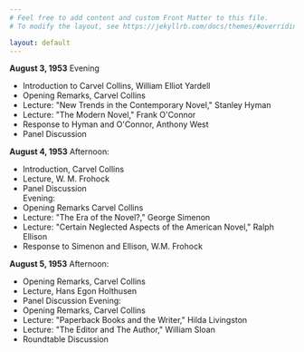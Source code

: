 ```yaml
---
# Feel free to add content and custom Front Matter to this file.
# To modify the layout, see https://jekyllrb.com/docs/themes/#overriding-theme-defaults

layout: default
---
```

**August 3, 1953**
Evening
- Introduction to Carvel Collins, William Elliot Yardell
- Opening Remarks, Carvel Collins
- Lecture: "New Trends in the Contemporary Novel," Stanley Hyman
- Lecture: "The Modern Novel," Frank O'Connor
- Response to Hyman and O'Connor, Anthony West
- Panel Discussion

**August 4, 1953**
Afternoon:
- Introduction, Carvel Collins
- Lecture, W. M. Frohock 
- Panel Discussion	
Evening:
- Opening Remarks	Carvel Collins
- Lecture: "The Era of the Novel?," George Simenon
- Lecture: "Certain Neglected Aspects of the American Novel," Ralph Ellison
- Response to Simenon and Ellison, W.M. Frohock

**August 5, 1953**
Afternoon: 
- Opening Remarks, Carvel Collins
- Lecture, Hans Egon Holthusen
- Panel Discussion
Evening: 
- Opening Remarks, Carvel Collins	
- Lecture: "Paperback Books and the Writer," Hilda Livingston
- Lecture: "The Editor and The Author," William Sloan
- Roundtable Discussion
